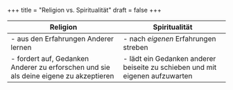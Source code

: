 +++
title = "Religion vs. Spiritualität"
draft = false
+++

| Religion                                                                              | Spiritualität                                                                |
|---------------------------------------------------------------------------------------|------------------------------------------------------------------------------|
| - aus den Erfahrungen Anderer lernen                                                  | - nach _eigenen_ Erfahrungen streben                                         |
| - fordert auf, Gedanken Anderer zu erforschen und sie als deine eigene zu akzeptieren | - lädt ein Gedanken anderer beiseite zu schieben und mit eigenen aufzuwarten |
